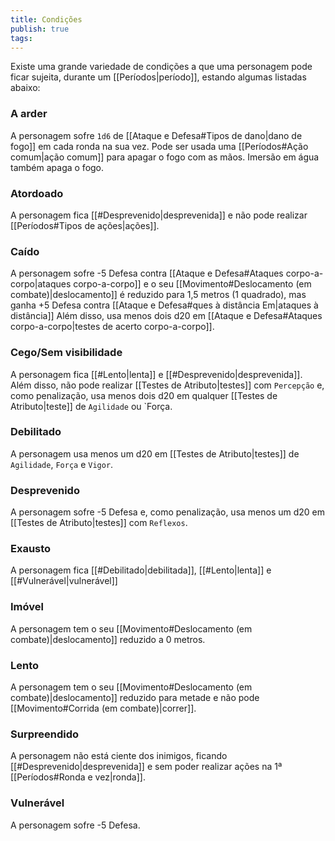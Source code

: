 ```yaml
---
title: Condições
publish: true
tags:
---
```

Existe uma grande variedade de condições a que uma personagem pode ficar sujeita, durante um [[Períodos|período]], estando algumas listadas abaixo:
### A arder
A personagem sofre `1d6` de [[Ataque e Defesa#Tipos de dano|dano de fogo]] em cada ronda na sua vez. Pode ser usada uma [[Períodos#Ação comum|ação comum]] para apagar o fogo com as mãos. Imersão em água também apaga o fogo.
### Atordoado
A personagem fica [[#Desprevenido|desprevenida]] e não pode realizar [[Períodos#Tipos de ações|ações]].
### Caído
A personagem sofre -5 Defesa contra [[Ataque e Defesa#Ataques corpo-a-corpo|ataques corpo-a-corpo]] e o seu [[Movimento#Deslocamento (em combate)|deslocamento]] é reduzido para 1,5 metros (1 quadrado), mas ganha +5 Defesa contra [[Ataque e Defesa#ques à distância Em|ataques à distância]] Além disso, usa menos dois d20 em [[Ataque e Defesa#Ataques corpo-a-corpo|testes de acerto corpo-a-corpo]].
### Cego/Sem visibilidade
A personagem fica [[#Lento|lenta]] e [[#Desprevenido|desprevenida]]. Além disso, não pode realizar [[Testes de Atributo|testes]] com `Percepção` e, como penalização, usa menos dois d20 em qualquer [[Testes de Atributo|teste]] de `Agilidade` ou `Força.
### Debilitado
A personagem usa menos um d20 em [[Testes de Atributo|testes]] de `Agilidade`, `Força` e `Vigor`. 
### Desprevenido
A personagem sofre -5 Defesa e, como penalização, usa menos um d20 em [[Testes de Atributo|testes]] com `Reflexos`.
### Exausto
A personagem fica [[#Debilitado|debilitada]], [[#Lento|lenta]] e [[#Vulnerável|vulnerável]]
### Imóvel
A personagem tem o seu [[Movimento#Deslocamento (em combate)|deslocamento]] reduzido a 0 metros.
### Lento
A personagem tem o seu  [[Movimento#Deslocamento (em combate)|deslocamento]] reduzido para metade e não pode [[Movimento#Corrida (em combate)|correr]].
### Surpreendido
A personagem não está ciente dos inimigos, ficando [[#Desprevenido|desprevenida]] e sem poder realizar ações na 1ª [[Períodos#Ronda e vez|ronda]].
### Vulnerável
A personagem sofre -5 Defesa.